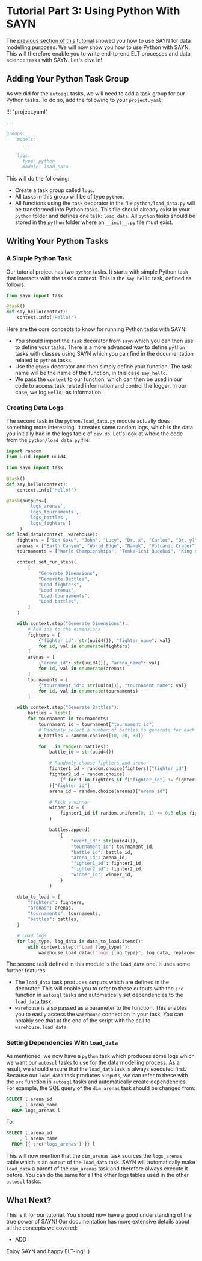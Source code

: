 # Tutorial Part 3: Using Python With SAYN

The [previous section of this tutorial](tutorial_part2.md) showed you how to use SAYN for data modelling purposes. We will now show you how to use Python with SAYN. This will therefore enable you to write end-to-end ELT processes and data science tasks with SAYN. Let's dive in!

## Adding Your Python Task Group

As we did for the `autosql` tasks, we will need to add a task group for our Python tasks. To do so, add the following to your `project.yaml`:

!!! "project.yaml"
  ```yaml
  ...

  groups:
      models:
        ...

      logs:
        type: python
        module: load_data
  ```

This will do the following:

* Create a task group called `logs`.
* All tasks in this group will be of type `python`.
* All functions using the `task` decorator in the file `python/load_data.py` will be transformed into Python tasks. This file should already exist in your `python` folder and defines one task: `load_data`. All `python` tasks should be stored in the `python` folder where an `__init__.py` file must exist.

## Writing Your Python Tasks

### A Simple Python Task

Our tutorial project has two `python` tasks. It starts with simple Python task that interacts with the task's context. This is the `say_hello` task, defined as follows:

```python
from sayn import task

@task()
def say_hello(context):
    context.info('Hello!')
```

Here are the core concepts to know for running Python tasks with SAYN:

* You should import the `task` decorator from `sayn` which you can then use to define your tasks. There is a more advanced way to define `python` tasks with classes using SAYN which you can find in the documentation related to `python` tasks.
* Use the `@task` decorator and then simply define your function. The task name will be the name of the function, in this case `say_hello`.
* We pass the `context` to our function, which can then be used in our code to access task related information and control the logger. In our case, we log `Hello!` as information.

### Creating Data Logs

The second task in the `python/load_data.py` module actually does something more interesting. It creates some random logs, which is the data you initially had in the logs table of `dev.db`. Let's look at whole the code from the `python/load_data.py` file:

```python
import random
from uuid import uuid4

from sayn import task

@task()
def say_hello(context):
    context.info('Hello!')

@task(outputs=[
        'logs_arenas',
        'logs_tournaments',
        'logs_battles',
        'logs_fighters']
     )
def load_data(context, warehouse):
    fighters = ["Son Goku", "John", "Lucy", "Dr. x", "Carlos", "Dr. y?"]
    arenas = ["Earth Canyon", "World Edge", "Namek", "Volcanic Crater", "Underwater"]
    tournaments = ["World Championships", "Tenka-ichi Budokai", "King of the Mountain"]

    context.set_run_steps(
        [
            "Generate Dimensions",
            "Generate Battles",
            "Load fighters",
            "Load arenas",
            "Load tournaments",
            "Load battles",
        ]
    )

    with context.step("Generate Dimensions"):
        # Add ids to the dimensions
        fighters = [
            {"fighter_id": str(uuid4()), "fighter_name": val}
            for id, val in enumerate(fighters)
        ]
        arenas = [
            {"arena_id": str(uuid4()), "arena_name": val}
            for id, val in enumerate(arenas)
        ]
        tournaments = [
            {"tournament_id": str(uuid4()), "tournament_name": val}
            for id, val in enumerate(tournaments)
        ]

    with context.step("Generate Battles"):
        battles = list()
        for tournament in tournaments:
            tournament_id = tournament["tournament_id"]
            # Randomly select a number of battles to generate for each tournament
            n_battles = random.choice([10, 20, 30])

            for _ in range(n_battles):
                battle_id = str(uuid4())

                # Randomly choose fighters and arena
                fighter1_id = random.choice(fighters)["fighter_id"]
                fighter2_id = random.choice(
                    [f for f in fighters if f["fighter_id"] != fighter1_id]
                )["fighter_id"]
                arena_id = random.choice(arenas)["arena_id"]

                # Pick a winner
                winner_id = (
                    fighter1_id if random.uniform(0, 1) <= 0.5 else fighter2_id
                )

                battles.append(
                    {
                        "event_id": str(uuid4()),
                        "tournament_id": tournament_id,
                        "battle_id": battle_id,
                        "arena_id": arena_id,
                        "fighter1_id": fighter1_id,
                        "fighter2_id": fighter2_id,
                        "winner_id": winner_id,
                    }
                )

    data_to_load = {
        "fighters": fighters,
        "arenas": arenas,
        "tournaments": tournaments,
        "battles": battles,
    }

    # Load logs
    for log_type, log_data in data_to_load.items():
        with context.step(f"Load {log_type}"):
            warehouse.load_data(f"logs_{log_type}", log_data, replace=True)
```

The second task defined in this module is the `load_data` one. It uses some further features:

* The `load_data` task produces `outputs` which are defined in the decorator. This will enable you to refer to these outputs with the `src` function in `autosql` tasks and automatically set dependencies to the `load_data` task.
* `warehouse` is also passed as a parameter to the function. This enables you to easily access the `warehouse` connection in your task. You can notably see that at the end of the script with the call to `warehouse.load_data`.

### Setting Dependencies With `load_data`

As mentioned, we now have a `python` task which produces some logs which we want our `autosql` tasks to use for the data modelling process. As a result, we should ensure that the `load_data` task is always executed first. Because our `load_data` task produces `outputs`, we can refer to these with the `src` function in `autosql` tasks and automatically create dependencies. For example, the SQL query of the `dim_arenas` task should be changed from:

```sql
SELECT l.arena_id
     , l.arena_name
  FROM logs_arenas l
```

To:

```sql
SELECT l.arena_id
     , l.arena_name
  FROM {{ src('logs_arenas') }} l
```

This will now mention that the `dim_arenas` task sources the `logs_arenas` table which is an `output` of the `load_data` task. SAYN will automatically make `load_data` a parent of the `dim_arenas` task and therefore always execute it before. You can do the same for all the other logs tables used in the other `autosql` tasks.

## What Next?

This is it for our tutorial. You should now have a good understanding of the true power of SAYN! Our documentation has more extensive details about all the concepts we covered:

* ADD

Enjoy SAYN and happy ELT-ing! :)
